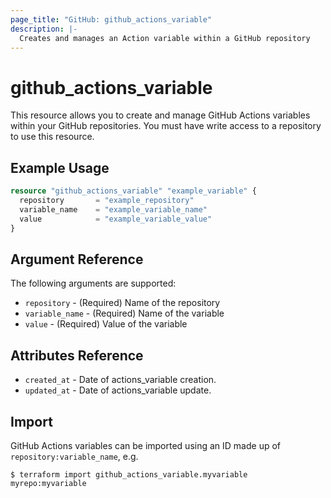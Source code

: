 ```yaml
---
page_title: "GitHub: github_actions_variable"
description: |-
  Creates and manages an Action variable within a GitHub repository
---
```


# github_actions_variable

This resource allows you to create and manage GitHub Actions variables within your GitHub repositories. You must have write access to a repository to use this resource.

## Example Usage

```terraform
resource "github_actions_variable" "example_variable" {
  repository       = "example_repository"
  variable_name    = "example_variable_name"
  value            = "example_variable_value"
}
```

## Argument Reference

The following arguments are supported:

* `repository` - (Required) Name of the repository
* `variable_name` - (Required) Name of the variable
* `value` - (Required) Value of the variable

## Attributes Reference

* `created_at` - Date of actions_variable creation.
* `updated_at` - Date of actions_variable update.

## Import

GitHub Actions variables can be imported using an ID made up of `repository:variable_name`, e.g.

```
$ terraform import github_actions_variable.myvariable myrepo:myvariable
```
